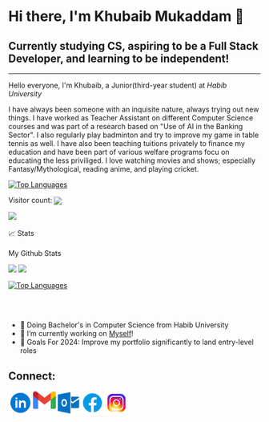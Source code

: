 # Hi there, I'm Khubaib Mukaddam 👋

## Currently studying CS, aspiring to be a Full Stack Developer, and learning to be independent!
--------------------------------------------------------
Hello everyone, I'm Khubaib, a Junior(third-year student) at *Habib University*

I have always been someone with an inquisite nature, always trying out new things. I have worked as Teacher Assistant on different Computer Science courses and was part of a research based on "Use of AI in the Banking Sector". I also regularly play badminton and try to improve my game in table tennis as well. I have also been teaching tuitions privately to finance my education and have been part of various welfare programs focu on educating the less priviliged. I love watching movies and shows; especially Fantasy/Mythological, reading anime, and playing cricket.

[![Top Languages](https://github-readme-stats.vercel.app/api/top-langs/?username=Khubaib2002&layout=compact&theme=github_dark&langs_count=10&card_width=550)](https://github.com/Khubaib2002/github-readme-stats)


<div align='left'>
<p align="left"> 
   Visitor count:
   <img src="https://profile-counter.glitch.me/Khubaib2002/count.svg" align="center"/> 
 </p></div>

 <p align="left">
  <a href="https://github.com/AliMuhammadAsad">
    <img src="https://github-stats-alpha.vercel.app/api?username=AliMuhammadAsad&cc=22272e&width=500px&tc=37BCF6&ic=fff&bc=fff">
  </a>
 </p>

 <summary>📈 Stats</summary>
<br>
My Github Stats
<!-- ![](http://github-profile-summary-cards.vercel.app/api/cards/profile-details?username=AliMuhammadAsad&theme=github_dark)  -->

![](http://github-profile-summary-cards.vercel.app/api/cards/repos-per-language?username=AliMuhammadAsad&theme=github_dark)
![](http://github-profile-summary-cards.vercel.app/api/cards/most-commit-language?username=AliMuhammadAsad&theme=github_dark)

[![Top Languages](https://github-readme-stats.vercel.app/api/top-langs/?username=AliMuhammadAsad&layout=compact&theme=github_dark&langs_count=10&card_width=550)](https://github.com/AliMuhammadAsad/github-readme-stats)

<br>






<br>


- 📖 Doing Bachelor's in Computer Science from Habib University
- 🔭 I’m currently working on [Myself](https://www.github.com/Khubaib2002)!
- 🥅 Goals For 2024: Improve my portfolio significantly to land entry-level roles

## Connect:

[<img align="left" alt="Khubaib | LinkedIn" width="48px" src="Assets/linkedin.png" />][linkedin]
[<img align="left" alt="Khubaib | GMail" width="48px" src="Assets/gmail.png" />][Gmail]
[<img align="left" alt="Khubaib | Outlook" width="48px" src="Assets/outlook.png" />][Outlook]
[<img align="left" alt="Khubaib | Facebook" width="48px" src="Assets/facebook.png" />][Facebook]
[<img align="left" alt="Khubaib | Instagram" width="48px" src="Assets/instagram.png" />][instagram]

<br/>

[Linkedin]:https://www.linkedin.com/in/khubaib-mukaddam-4998ba220/
[Instagram]:https://www.instagram.com/khubaib_mukaddam/
[facebook]:https://www.facebook.com/Khubaib.19/
[gmail]:mailto:khubaib.22mukaddam@gmail.com
[outlook]:mailto:mk07218@st.habib.edu.pk
